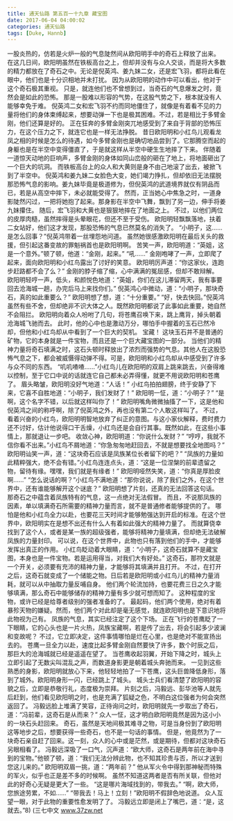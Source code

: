 ```yaml
---
title: 通天仙路 第五百一十九章 藏宝图
date: 2017-06-04 04:00:02
categories: 通天仙路
tags: [Duke, Hannb]
---
```


一股炎热的，仿若是火炉一般的气息陡然间从欧阳明手中的奇石上释放了出来。
在这几日间，欧阳明虽然在铁板高台之上，但却并没有与众人交谈，而是将大多数的精力都放在了奇石之中。无论是倪英鸿、姜九妹二女，还是宏飞羽，都将此看在眼中，他们也是十分识相地并未打扰。
因为从欧阳明的动作中可以看出，他对于这个奇石极其重视。
只是，就连他们也不曾想到过，当奇石的气息爆发之时，竟然会是如此的恐怖。
那是一股难以形容的气势，在这股气势之下，根本就没有人能够幸免于难。
倪英鸿二女和宏飞羽不约而同地僵住了，就像是有着看不见的力量将他们的身体束缚起来，想要动弹一下也是极其困难。不过，若是相比于多臂金刚，他们还算是好的。
正在狂奔的多臂金刚突兀地感受到了来自于背部的恐怖压力，在这个压力之下，就连它也是一样无法挣脱。
昔日欧阳明和小红鸟儿观看龙凤之相的时候是怎么的待遇，如今多臂金刚也是确切地品尝到了。它那腾空而起的身躯也是在半空中变得僵直了，于是就这样从半空中硬生生地摔了下来。
伴随着一道惊天动地的巨响声，多臂金刚的身体如同山峦般的砸在了地上，将地面砸出了一个巨大的坑洞。
而铁板高台上的众人和大黄则是身不由己地滚了出去，被掀飞到了半空中。
倪英鸿和姜九妹二女脸色大变，她们竭力挣扎，但却依旧无法摆脱那恐怖气息的影响。姜九妹毕竟是极道修为，但倪英鸿的武道境界就仅有阴品而已，若是从高空中摔下，未必就能受得了。
然而，正当她心中焦急之时，一道身影陡然闪过，一把将她抱了起来。那身影在半空中飞舞，飘到了另一边，伸手将姜九妹攥住。
随后，宏飞羽和大黄也是狠狠地摔在了地面之上。
不过，以他们两位的皮厚肉糙，虽然摔得是头晕眼花，但还不至于受伤。
欧阳明轻飘飘落地，扶着二女站好，他们这才发现，那股恐怖的气息已然莫名的消失了。
“小明子，这……是怎么回事？”倪英鸿带着一丝埋怨地问道。
虽然她很感激欧阳明在最后关头的救援，但引起这番变故的罪魁祸首也是欧阳明啊。
苦笑一声，欧阳明道：“英姐，这是一个意外。”顿了顿，他道：“金刚，起来。”
“吼……”
金刚咆哮了一声，立即爬了起来，面向欧阳明和小红鸟露出了讨好的笑意。
欧阳明厉声道：“你这家伙，连跑步赶路都不会了么？”
金刚的脖子缩了缩，心中满满的冤屈感，但却不敢辩解。
欧阳明轻哼一声，低头，和颜悦色地道：“英姐，你们在这儿滞留两天，我有事要回去沧海城一趟，办完后马上来找你们。”
倪英鸿心中微动，道：“小明子，那块奇石，真的如此重要么？”
欧阳明想了想，道：“十分重要。”
“好，快去快回。”倪英鸿虽然有些不舍，但却绝非不识大体之人。既然欧阳明都说了此事如此重要，她自然不会阻拦。
欧阳明向着众人吩咐了几句，将苍鹰召唤下来，跳上鹰背，掉头朝着沧海城飞驰而去。
此时，他的心中也是激动万分，哪怕手中握着的玉石已然冷却，但他和小红鸟却从中看到了一个巨大的契机。
宝藏！
这块玉石并不是普通的矿物，它的本身就是一件宝物，而且还是一个巨大藏宝图的一部分。
当他们的精神力量将奇石填满之时，这石头顿时释放出了浓烈而强势的气息。其他人在这股恐怖气息之下，都会被威慑得动弹不得。可是，欧阳明和小红鸟却从中感受到了许多与众不同的东西。
“叽叽喳喳……”小红鸟儿在欧阳明的双肩上跳来跳去，兴奋得难以控制，至于它口中说的话就连它自己都未必弄得懂，就更不用说欧阳明和苍鹰了。
眉头略皱，欧阳明没好气地道：“人话！”
小红鸟拍拍翅膀，终于安静了下来，它喜不自胜地道：“小明子，我们发财了！”
欧阳明一怔，道：“小明子？”
“是啊，这个名字不错，以后就这样叫你了！”
欧阳明嘴角微微抽搐了一下，这是他和倪英鸿之间的称呼啊，除了倪英鸿之外，再也没有第二个人敢这样叫了。
不过，看着兴奋的小红鸟，欧阳明明智地放弃了纠正的意图。与这小家伙解释，费时费力还不讨好，估计他说得口干舌燥，小红鸟还是会自行其事。既然如此，在这些小事情上，那就退让一步吧。
收敛心神，欧阳明道：“你说什么发财？”
“哼哼，我就不信你看不出来。”小红鸟不屑地道：“你急匆匆地赶回去，不就是想要找全地图吗？”
欧阳明讪笑一声，道：“这块奇石应该是凤族某位长者留下的吧？”
“凤族的力量如此精粹强大，绝不会有错。”小红鸟连连点头，道：“这是一位涅槃的前辈遗留之物，留待有缘。嘿嘿，我们就是有缘者！”
欧阳明哑然失笑，道：“你真是厚脸皮啊……”
“怎么说话的啊？”小红鸟不满地道：“那你说说，除了我们之外，在这个世界中，还有谁能够解开这个谜底？”
欧阳明想了片刻，还真的无法回答这句话。
那奇石之中蕴含着凤族特有的气息，这一点绝对无法假冒。
而且，不说那凤族的因素，单以填满奇石所需要的精神力量而言，就不是普通修者能够提供的了。
哪怕是他和小红鸟全力以赴，也要花三天时间才能够勉强达到开启的标准。在这个世界中，欧阳明实在是想不出还有什么人有着如此强大的精神力量了。
而就算侥幸找到了这个人，或者是某一族的超级强者，能够将精神力量填满，但却绝无法破解凤族的力量封印。
可以说，在这个世界中，此物也只有落到他们的手中，才能够发挥出真正的作用。
小红鸟眨动着大眼睛，道：“小明子，这奇石就算不是藏宝图，本身也是一件宝物。若是运用得当，对我们大有好处。”
这奇石，那符文就是一个开关，必须要有充沛的精神力量，才能够将其填满并且打开。
不过，在打开之后，这奇石就变成了一个储能之物。日后若是欧阳明或小红鸟儿的精神力量消耗，就可以从中抽取力量反哺自身。
他们两个轮流加持，也要花费三日之久才能够填满，那么奇石中能够储存的精神力量有多少就可想而知了。
这种程度的宝物，或许已经是给尊者级别的强者准备的了。
最起码，他们两个使用，绝对有着暴殄天物的嫌疑。然而，他们两个对此却是毫无感觉，就连欧阳明也是下意识地将此物视为己有。
凤族的气息，其实已经注定了这个下场。
正在飞行的苍鹰眨了一下眼睛，它的心头也是一片火热，凤族宝藏啊，若是传了出去，将会引起多少波澜和变故呢？
不过，它立即决定，这件事情哪怕是烂在心里，也是绝对不能宣扬出去的。
苍鹰一旦全力以赴，速度比起多臂金刚自然要快了许多，数个时辰之后，那巨大的沧海城就已经是遥遥在望了。
当苍鹰收起羽翼，开始下降之时，城头上立即引起了无数尖叫混乱之声，而数道身影更是朝着城头奔驰而来。
一见到这些熟悉的身影，欧阳明就放心下来，他轻轻地拍了一下苍鹰，这头巨兽降低身形，落到了城外。欧阳明身形一闪，已经跳上了城头。
城头士兵们看清楚了欧阳明的容貌之后，立即是恭敬行礼，态度极为崇拜。
片刻之后，冯毅远、彭华池等人就先后赶到，他们看见欧阳明之时，也是充满了狐疑之色，不明白这位强者为何会突然返回了。
冯毅远脸上堆满了笑容，正待询问之时，欧阳明就先一步取出了奇石，道：“冯前辈，这奇石是从而来？”
众人一怔，这才明白欧阳明竟然是因为这小小的一块石头赶回来。
奇石，虽然是天地间极其难寻之物，可是当身份到了欧阳明这等地步之后，想要获得一些奇石，也不是一句话的事情。
但是，他竟然为了一块奇石亲自赶了回来。这一刻，众人的心中或是茫然，或是期待，但都对这块奇石另眼相看了。
冯毅远深吸了一口气，沉声道：“欧大师，这奇石是两年前在海中寻到的宝物。”他顿了顿，道：“我们无法分辨此物，也不知其珍贵与否，所以才送到您这儿来的。”
欧阳明双眉一挑，道：“两年前？”
他从军火令中得到那神秘而特殊的军火，似乎也正是差不多的时候啊。
虽然不知道这两者是否有所关联，但他对此的好奇心无疑是更大了一些。
“这是哪片海域找到的，带我去。”
“啊，欧大师，您旅途劳累，不如……”
“带我去！马上！立刻！”欧阳明不假辞色地说道。
众人互望一眼，对于此物的重要性愈发明了了。
冯毅远立即是闭上了嘴巴，道：“是，这就去。”8)
(三七中文 www.37zw.net